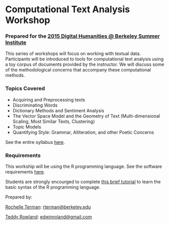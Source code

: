 # Computational Text Analysis Workshop

### Prepared for the [2015 Digital Humanities @ Berkeley Summer Institute](http://digitalhumanities.berkeley.edu/summer-institute-2015/)

This series of workshops will focus on working with textual data. Participants will be introduced to tools for computational text analysis using a toy corpus of documents provided by the instructor. We will discuss some of the methodological concerns that accompany these computational methods.

### Topics Covered

* Acquiring and Preprocessing texts
* Discriminating Words
* Dictionary Methods and Sentiment Analysis
* The Vector Space Model and the Geometry of Text (Multi-dimensional Scaling, Most Similar Texts, Clustering)
* Topic Models
* Quantifying Style: Grammar, Alliteration, and other Poetic Concerns

See the entire syllabus [here](A-syllabus.md).

### Requirements

This workship will be using the R programming language. See the software requirements [here](B-Tech-Requirements.md).

Students are strongly encourged to complete [this brief tutorial](https://www.codeschool.com/courses/try-r) to learn the basic syntax of the R programming language.

Prepared by:

[Rochelle Terman](https://github.com/rochelleterman/): rterman@berkeley.edu

[Teddy Rowland](https://github.com/teddyroland): edwinroland@gmail.com
